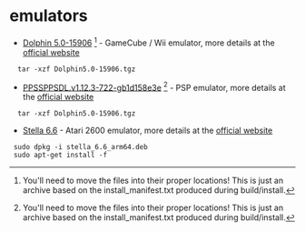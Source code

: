# emulators
* [Dolphin 5.0-15906](https://github.com/dolphin-emu/dolphin) [^1] - GameCube / Wii emulator, more details at the [official website](https://dolphin-emu.org/) 
```
  tar -xzf Dolphin5.0-15906.tgz
```
* [PPSSPPSDL.v1.12.3-722-gb1d158e3e](https://github.com/hrydgard/ppsspp) [^1] - PSP emulator, more details at the [official website](https://www.ppsspp.org/) 
```
  tar -xzf Dolphin5.0-15906.tgz
```
* [Stella 6.6](https://github.com/stella-emu/stella) - Atari 2600 emulator, more details at the [official website](https://stella-emu.github.io/)
```
 sudo dpkg -i stella_6.6_arm64.deb
 sudo apt-get install -f
```
[^1]: You'll need to move the files into their proper locations! This is just an archive based on the install_manifest.txt produced during build/install.
